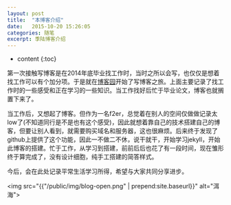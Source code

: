 ```yaml
---
layout: post
title:  "本博客介绍"
date:   2015-10-20 15:26:05
categories: 随笔
excerpt: 季陆博客介绍
---
```


* content
{:toc}

第一次接触写博客是在2014年底毕业找工作时，当时之所以会写，也仅仅是想着找工作可以有个加分项。于是就在[博客园](http://www.cnblogs.com/soulcm/)开始了写博客之旅。上面主要记录了找工作时的一些感受和正在学习的一些知识。当工作找好后忙于毕业论文，博客也就搁置下来了。  

当工作后，又想起了博客。但作为一名f2er，总觉着在别人的空间仅做做记录太low了(不知道同行是不是也有这个感受)，因此就想着靠自己的技术搭建自己的博客，但要让别人看到，就需要购买域名和服务器，这也很麻烦。后来终于发现了github上提供了这个功能，因此一不做二不休，说干就干，开始学习jekyll，开始此博客的搭建。忙于工作，从学习到搭建，前前后后也花了有一段时间，现在雏形终于算完成了，没有设计细胞，纯手工搭建的简答样式。  

今后，会在此处记录平常生活学习所得，希望与大家共同分享进步。

<img src="{{"/public/img/blog-open.png" | prepend:site.baseurl}}" alt="洱海">

